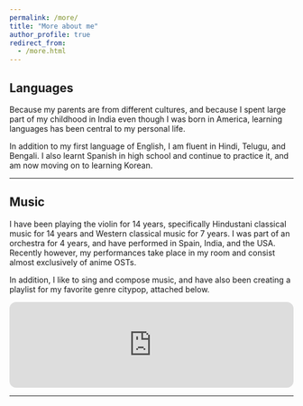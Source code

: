 ```yaml
---
permalink: /more/
title: "More about me"
author_profile: true
redirect_from: 
  - /more.html
---
```


## Languages

Because my parents are from different cultures, and because I spent large part of my childhood in India even though I was born in America, learning languages has been central to my personal life. 

In addition to my first language of English, I am fluent in Hindi, Telugu, and Bengali. I also learnt Spanish in high school and continue to practice it, and am now moving on to learning Korean.

---

## Music

I have been playing the violin for 14 years, specifically Hindustani classical music for 14 years and Western classical music for 7 years. I was part of an orchestra for 4 years, and have performed in Spain, India, and the USA. Recently however, my performances take place in my room and consist almost exclusively of anime OSTs. 

In addition, I like to sing and compose music, and have also been creating a playlist for my favorite genre citypop, attached below. 

<iframe style="border-radius:12px" src="https://open.spotify.com/embed/playlist/19vGm9uh50UxDvkX8RSqxQ?utm_source=generator" width="100%" height="152" frameBorder="0" allowfullscreen="" allow="autoplay; clipboard-write; encrypted-media; fullscreen; picture-in-picture" loading="lazy"></iframe>

---


